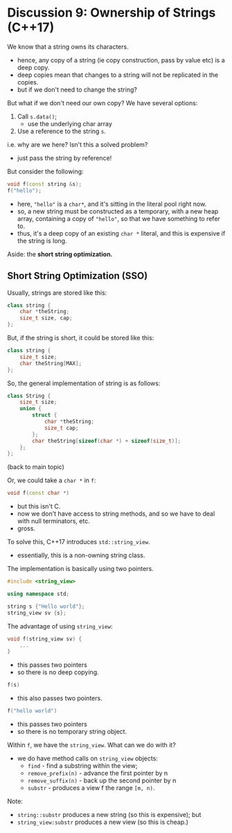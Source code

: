 # Discussion 9: Ownership of Strings (C++17)

We know that a string owns its characters.
- hence, any copy of a string (ie copy construction, pass by value etc) is a deep copy.
- deep copies mean that changes to a string will not be replicated in the copies.
- but if we don't need to change the string?

But what if we don't need our own copy? We have several options: 

1. Call `s.data()`;
    - use the underlying char array
2. Use a reference to the string `s`.

i.e. why are we here? Isn't this a solved problem?
- just pass the string by reference!

But consider the following:
```cpp
void f(const string &s);
f("hello");
```
- here, `"hello"` is a `char*`, and it's sitting in the literal pool right now.
- so, a new string must be constructed as a temporary, with a new heap array, containing a copy of `"hello"`, so that we have something to refer to.
- thus, it's a deep copy of an existing `char *` literal, and this is expensive if the string is long.

Aside: the **short string optimization.**

## Short String Optimization (SSO)
Usually, strings are stored like this:
```cpp
class string {
    char *theString;
    size_t size, cap;
};
```
But, if the string is short, it could be stored like this:
```cpp
class string {
    size_t size;
    char theString[MAX];
};
```
So, the general implementation of string is as follows:
```cpp
class String {
    size_t size;
    union {
        struct {
            char *theString;
            size_t cap;
        };
        char theString[sizeof(char *) + sizeof(size_t)];
    };
};
```

(back to main topic)

Or, we could take a `char *` in `f`:
```cpp
void f(const char *)
```
- but this isn't C.
- now we don't have access to string methods, and so we have to deal with null terminators, etc.
- gross.

To solve this, C++17 introduces `std::string_view`.
- essentially, this is a non-owning string class.

The implementation is basically using two pointers.
```cpp
#include <string_view>

using namespace std;

string s {"Hello world"};
string_view sv {s};
```
The advantage of using `string_view`:
```cpp
void f(string_view sv) {
    ...
}
```
- this passes two pointers
- so there is no deep copying.
```cpp
f(s)
```
- this also passes two pointers.
```cpp
f("hello world")
```
- this passes two pointers
- so there is no temporary string object.

Within `f`, we have the `string_view`. What can we do with it?
- we do have method calls on `string_view` objects:
    - `find` - find a substring within the view; 
    - `remove_prefix(n)` - advance the first pointer by n
    - `remove_suffix(n)` - back up the second pointer by n
    - `substr` - produces a view f the range `[m, n)`.

Note:
- `string::substr` produces a new string (so this is expensive); but
- `string_view:substr` produces a new view (so this is cheap.)

